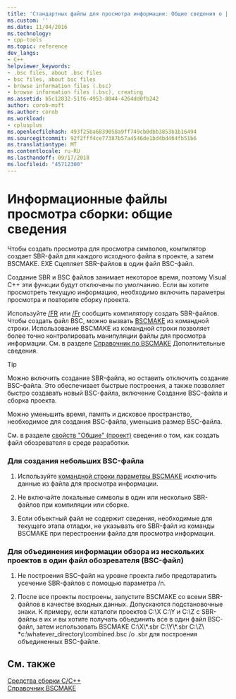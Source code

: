 ```yaml
---
title: 'Стандартных файлы для просмотра информации: Общие сведения о | Документация Майкрософт'
ms.custom: ''
ms.date: 11/04/2016
ms.technology:
- cpp-tools
ms.topic: reference
dev_langs:
- C++
helpviewer_keywords:
- .bsc files, about .bsc files
- bsc files, about bsc files
- browse information files (.bsc)
- browse information files (.bsc), creating
ms.assetid: b5c12832-51f6-4953-8044-4264dd0fb242
author: corob-msft
ms.author: corob
ms.workload:
- cplusplus
ms.openlocfilehash: 493f25ba6839058a9ff749cb0dbb3853b1b16494
ms.sourcegitcommit: 92f2fff4ce77387b57a4546de1bd4bd464fb51b6
ms.translationtype: MT
ms.contentlocale: ru-RU
ms.lasthandoff: 09/17/2018
ms.locfileid: "45712300"
---
```

# <a name="building-browse-information-files-overview"></a>Информационные файлы просмотра сборки: общие сведения

Чтобы создать просмотра для просмотра символов, компилятор создает SBR-файл для каждого исходного файла в проекте, а затем BSCMAKE. EXE Сцепляет SBR-файлов в один файл BSC-файл.

Создание SBR и BSC файлов занимает некоторое время, поэтому Visual C++ эти функции будут отключены по умолчанию. Если вы хотите просмотреть текущую информацию, необходимо включить параметры просмотра и повторите сборку проекта.

Используйте [/FR](../../build/reference/fr-fr-create-dot-sbr-file.md) или [/Fr](../../build/reference/fr-fr-create-dot-sbr-file.md) сообщить компилятору создать SBR-файлов. Чтобы создать файл BSC, можно вызвать [BSCMAKE](../../build/reference/bscmake-command-line.md) из командной строки. Использование BSCMAKE из командной строки позволяет более точно контролировать манипуляции файлы для просмотра информации. См. в разделе [Справочник по BSCMAKE](../../build/reference/bscmake-reference.md) Дополнительные сведения.

> [!TIP]
>  Можно включить создание SBR-файла, но оставить отключить создание BSC-файла. Это обеспечивает быстрые построения, а также позволяет быстро создавать новый BSC-файла, включение Создание BSC-файла и сборка проекта.

Можно уменьшить время, память и дисковое пространство, необходимое для создания BSC-файла, уменьшив размер BSC-файла.

См. в разделе [свойств "Общие" (проект)](../../ide/general-property-page-project.md) сведения о том, как создать файл обозревателя в среде разработки.

### <a name="to-create-a-smaller-bsc-file"></a>Для создания небольших BSC-файла

1. Используйте [командной строки параметры BSCMAKE](../../build/reference/bscmake-options.md) исключить данные из файла для просмотра информации.

1. Не включайте локальные символы в один или несколько SBR-файлов при компиляции или сборке.

1. Если объектный файл не содержит сведения, необходимые для текущего этапа отладки, не указывать его SBR-файл из команды BSCMAKE при перестроении файла для просмотра информации.

### <a name="to-combine-the-browse-information-from-several-projects-into-one-browser-file-bsc"></a>Для объединения информации обзора из нескольких проектов в один файл обозревателя (BSC-файл)

1. Не построения BSC-файл на уровне проекта либо предотвратить усечение SBR-файлов с помощью параметра /n.

1. После все проекты построены, запустите BSCMAKE со всеми SBR-файлов в качестве входных данных. Допускаются подстановочные знаки. К примеру, если каталоги проектов C:\X C:\Y и C:\Z с SBR-файлы в их и вы хотите получать объединить все в один файл BSC-файл, затем использовать BSCMAKE C:\X\\\*.sbr C:\Y\\\*.sbr C:\Z\\ \*c:\whatever_directory\combined.bsc /o .sbr для построения объединенных BSC-файле.

## <a name="see-also"></a>См. также

[Средства сборки С/C++](../../build/reference/c-cpp-build-tools.md)<br/>
[Справочник ВSCMAKE](../../build/reference/bscmake-reference.md)
